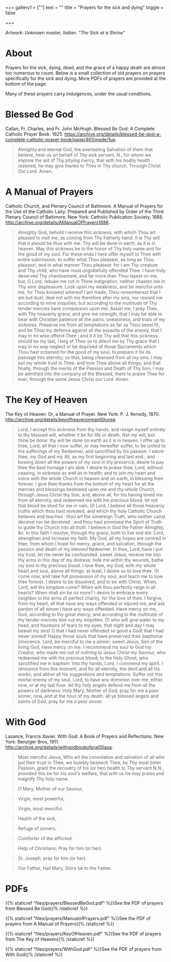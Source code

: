 +++
gallery1 = [""]
text = ""
title = "Prayers for the sick and dying"
toggle = false

+++

_Artwork: Unknown master, Italian. "The Sick at a Shrine"_

# About

Prayers for the sick, dying, dead, and the grace of a happy death are almost too numerous to count. Below is a small collection of old prayers on prayers specifically for the sick and dying. More PDFs of prayers are provided at the bottom of the page. 

Many of these prayers carry indulgences, under the usual conditions.

# Blessed Be God

Callan, Fr. Charles, and Fr. John McHugh. Blessed Be God: A Complete Catholic Prayer Book. 1925. https://archive.org/details/blessed-be-god-a-complete-catholic-prayer-book/page/461/mode/1up.

> Almighty and eternal God, the everlasting  Salvation of them that believe, hear us on behalf of Thy sick servant, N., for whom we implore the aid of Thy pitying mercy, that with his bodily health restored, he may give thanks to Thee in Thy church. Through Christ Our Lord. Amen.

# A Manual of Prayers 

Catholic Church, and Plenary Council of Baltimore. A Manual of Prayers for the Use of the Catholic Laity: Prepared and Published by Order of the Third Plenary Council of Baltimore. New York: Catholic Publication Society, 1888. http://archive.org/details/AManualOfPrayers1888.

> Almighty God, behold I receive this sickness, with which Thou art pleased to visit me, as coming from Thy Fatherly hand. It is Thy will that it should be thus with me. Thy will be done in earth, as it is in heaven. May this sickness be to the honor of Thy holy name and for the good of my soul. For these ends I here offer myself to Thee with entire submission; to suffer what Thou pleasest, as long as Thou pleasest, and in what manner Thou pleasest: for I am Thy creature and Thy child, who have most ungratefully offended Thee. I have truly deserved Thy chastisement, and far more than Thou layest on me, but, O Lord, rebuke me not in Thine indignation, neither chasten me in Thy sore displeasure. Look upon my weakness, and be merciful unto me, for Thou knowest whereof I am made, Thou rememberest that I am but dust; deal not with me therefore after my sins, nor reward me according to mine iniquities; but according to the multitude of Thy tender mercies have compassion upon me. Assist me, I pray Thee, with Thy heavenly grace, and give me strength, that I may be able to bear with Christian patience all the pains, uneasiness, and trials of my sickness. Preserve me from all temptations so far as Thou seest fit, and be Thou my defence against all the assaults of the enemy, that I may in no wise offend Thee ; and if it be Thy will that this sickness should be my last, I beg of Thee so to direct me by Thy grace that I may in no way neglect or be deprived of those Sacraments which Thou hast ordained for the good of my soul, to prepare it for its passage into eternity; so that, being cleansed from all my sins, I may put my whole trust in Thee, and love Thee above all things; and that finally, through the merits of the Passion and Death of Thy Son, I may be admitted into the company of the Blessed, there to praise Thee for ever, through the same Jesus Christ our Lord. Amen.

# The Key of Heaven

The Key of Heaven: Or, a Manual of Prayer. New York: P. J. Kenedy, 1870. http://archive.org/details/keyofheavenorman00unse.

> Lord, I accept this sickness from thy hands, and resign myself entirely to thy blessed will, whether it be for life or death. Not my will, but thine be done: thy will be done on earth as it is in heaven. I offer up to thee, Lord, all that I now suffer, or may hereafter suffer, to be united to the sufferings of my Redeemer, and sanctified by his passion. I adore thee, my God and my All, as my first beginning and last end ; and bowing down all the powers of my soul in thy presence, desire to pay thee the best homage I am able. I desire to praise thee, Lord, without ceasing, in sickness as well as in health: and to join my heart and voice with the whole Church in heaven and on earth, in blessing thee forever. I give thee thanks from the bottom of my heart for all the mercies and blessings bestowed upon me and thy whole Church, through Jesus Christ thy Son; and, above all, for his having loved me from all eternity, and redeemed me with his precious blood. let not that blood be shed for me in vain. O! Lord, I believe all those heavenly truths which thou hast revealed, and which thy holy Catholic Church believes and teaches : thou art the sovereign Truth, who neither canst deceive nor be deceived : and thou hast promised the Spirit of Truth to guide thy Church into all truth. I believe in God the Father Almighty, &c. In this faith I resolve, through thy grace, both to live and die: Lord, strengthen and increase my faith. My God, all my hopes are centred in thee, from whom I hope for mercy, grace, and salvation, through the passion and death of my blessed Redeemer. In thee, Lord, have I put my trust: let me never be confounded. sweet Jesus, receive me into thy arms in this day of my distress: hide me within thy wounds, bathe my soul in thy precious blood. I love thee, my God, with my whole heart and soul, above all things: at least, I desire so to love thee. O! come now, and take full possession of my soul, and teach me to love thee forever. I desire to be dissolved, and to be with Christ. When, Lord, will thv kingdom come? When wilt thou perfectly reign in all hearts? When shall sin be no more? I desire to embrace every neighbor in the arms of perfect charity, for the love of thee. I forgive, from my heart, all that have any ways offended or injured me, and ask pardon of all whom I have any ways offended. Have mercy on me, God, according to thy great mercy; and according to the multitude of thy tender mercies blot out my iniquities. O! who will give water to my head, and fountains of tears to my eyes, that night and day I may bewail my sins! O that I had never offended so good a God! that I had never sinned! Happy those souls that have preserved their baptismal innocence. Lord, be merciful to me a sinner; sweet Jesus, Son of the living God, have mercy on me. I recommend my soul to God my Creator, who made me out of nothing to Jesus Christ my Saviour, who redeemed me with his precious blood; to the Holy Ghost, who sanctified me in baptism. Into thy hands, Lord, I commend my spirit. I renounce from this moment, and for all eternity, the devil and all his works; and abhor all his suggestions and temptations. Suffer not this mortal enemy of my soul, Lord, to have any dominion over me, either now, or at my last hour. let thy holy angels defend me from all the powers of darkness. Holy Mary, Mother of God, pray for me a poor sinner, now, and at the hour of my death. all ye blessed angels and saints of God, pray for me a poor sinner.

# With God

Lasance, Francis Xavier. With God: A Book of Prayers and Reflections. New York: Benziger Bros, 1911. http://archive.org/details/withgodbookofpra00lasa.

> Most merciful Jesus, Who art the consolation and salvation of all who put their trust in Thee, we humbly beseech Thee, by Thy most bitter Passion, grant the recovery of his (or her) health to Thy servant N.N., provided this be for his soul's welfare, that with us he may praise and magnify Thy holy name.

> O Mary, Mother of our Saviour,

> Virgin, most powerful,

> Virgin, most merciful.

> Health of the sick,

> Refuge of sinners.

> Comforter of the afflicted.

> Help of Christians; Pray for him (or her). 

> St. Joseph, pray for him (or her). 

> Our Father, Hail Mary, Glory be to the Father.

# PDFs 

{{% staticref "files/prayers/BlessedBeGod.pdf" %}}See the PDF of prayers from Blessed Be God{{% /staticref %}}

{{% staticref "files/prayers/ManualofPrayers.pdf" %}}See the PDF of prayers from A Manual of Prayers{{% /staticref %}}

{{% staticref "files/prayers/KeyOfHeaven.pdf" %}}See the PDF of prayers from The Key of Heaven{{% /staticref %}}

{{% staticref "files/prayers/WithGod.pdf" %}}See the PDF of prayers from With God{{% /staticref %}}

